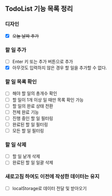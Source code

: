 ## TodoList 기능 목록 정리

### 디자인

- [x] <s>오늘 날짜 추가</s>

### 할 일 추가

- [ ] Enter 키 또는 추가 버튼으로 추가
- [x] 아무것도 입력하지 않은 경우 할 일을 추가할 수 없다.

### 할 일 목록 확인

- [ ] 해야 할 일의 총개수 확인
- [ ] 할 일이 1개 이상 일 때만 목록 확인 가능
- [ ] 할 일의 완료 상태 전환
- [ ] 전체 완료 기능
- [ ] 진행 중인 할 일 필터링
- [ ] 완료된 할 일 필터링
- [ ] 모든 할 일 필터링

### 할 일 삭제

- [ ] 할 일 낱개 삭제
- [ ] 완료된 할 일 일괄 삭제

### 새로고침 하여도 이전에 작성한 데이터는 유지

- [ ] localStorage로 데이터 전달 및 받아오기
